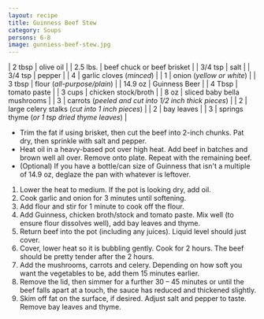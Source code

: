 ```yaml
---
layout: recipe
title: Guinness Beef Stew
category: Soups
persons: 6-8
image: gunniess-beef-stew.jpg
---
```


<!-- Ingredients -->

| 2 tbsp | olive oil |
| 2.5 lbs. | beef chuck or beef brisket |
| 3/4 tsp  | salt |
| 3/4 tsp  | pepper |
| 4 | garlic cloves (*minced*) |
| 1 | onion (*yellow or white*) |
| 3 tbsp | flour (*all-purpose/plain*) |
| 14.9 oz | Guinness Beer |
| 4 Tbsp | tomato paste |
| 3 cups | chicken stock/broth |
| 8 oz | sliced baby bella mushrooms |
| 3 | carrots (*peeled and cut into 1/2 inch thick pieces*) |
| 2 | large celery stalks (*cut into 1 inch pieces*) |
| 2 | bay leaves |
| 3 | springs thyme (*or 1 tsp dried thyme leaves*) |

<!-- ad -->

<!-- Prep -->

- Trim the fat if using brisket, then cut the beef into 2-inch chunks. Pat dry, then sprinkle with salt and pepper.
- Heat oil in a heavy-based pot over high heat. Add beef in batches and brown well all over. Remove onto plate. Repeat with the remaining beef.
- (Optional) If you have a bottle/can size of Guinness that isn't a multiple of 14.9 oz, deglaze the pan with whatever is leftover.

<!-- Instructions -->

1. Lower the heat to medium. If the pot is looking dry, add oil.
2. Cook garlic and onion for 3 minutes until softening.
3. Add flour and stir for 1 minute to cook off the flour.
4. Add Guinness, chicken broth/stock and tomato paste. Mix well (to ensure flour dissolves well), add bay leaves and thyme.
5. Return beef into the pot (including any juices). Liquid level should just cover.
6. Cover, lower heat so it is bubbling gently. Cook for 2 hours. The beef should be pretty tender after the 2 hours.
7. Add the mushrooms, carrots and celery. Depending on how soft you want the vegetables to be, add them 15 minutes earlier.
8. Remove the lid, then simmer for a further 30 – 45 minutes or until the beef falls apart at a touch, the sauce has reduced and thickened slightly.
9. Skim off fat on the surface, if desired. Adjust salt and pepper to taste. Remove bay leaves and thyme.
